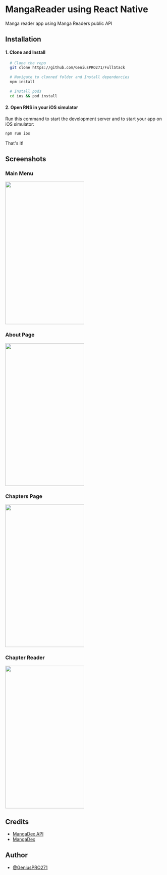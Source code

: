 # MangaReader using React Native 
Manga reader app using Manga Readers public API 

## Installation
#### 1.  Clone and Install
```bash
  # Clone the repo
  git clone https://github.com/GeniusPRO271/FullStack
  
  # Navigate to clonned folder and Install dependencies
  npm install 
  
  # Install pods
  cd ios && pod install 
```
#### 2.  Open RNS in your iOS simulator
Run this command to start the development server and to start your app on iOS simulator: 
```bash
npm run ios
```
That's it!
## Screenshots

### Main Menu

<img src="https://user-images.githubusercontent.com/74122038/202841653-c4931a3b-d2bb-434e-8dd4-eb8f864a70b9.PNG" width="250" height="450">

### About Page

<img src="https://user-images.githubusercontent.com/74122038/202841661-03d4a6ed-ae5d-4392-9cf5-f42cf0634cb0.PNG" width="250" height="450">

### Chapters Page

<img src="https://user-images.githubusercontent.com/74122038/202841659-5f9d5f3b-6ae9-4620-a1bf-0e31a5600b03.PNG" width="250" height="450">


### Chapter Reader

<img src="https://user-images.githubusercontent.com/74122038/202841657-545464c3-c98a-4511-977e-4bda9c573850.PNG" width="250" height="450">

## Credits

 - [MangaDex API](https://api.mangadex.org/docs/)
 - [MangaDex](https://mangadex.org/)


## Author

- [@GeniusPRO271](https://github.com/GeniusPRO271)

